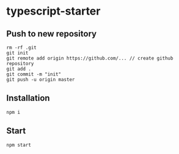 # typescript-starter

## Push to new repository
```
rm -rf .git
git init
git remote add origin https://github.com/... // create github repository
git add .
git commit -m "init"
git push -u origin master
```
## Installation

```npm i```

## Start

```npm start```
